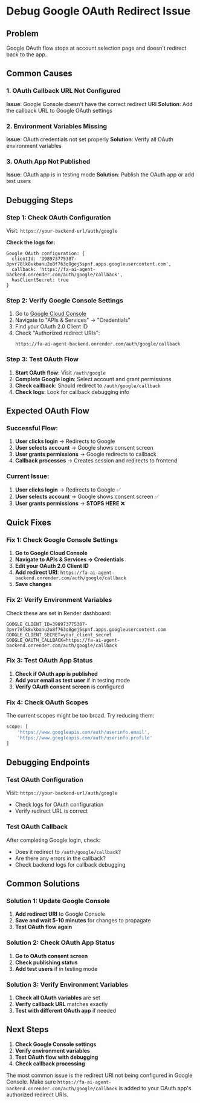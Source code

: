 # Debug Google OAuth Redirect Issue

## Problem
Google OAuth flow stops at account selection page and doesn't redirect back to the app.

## Common Causes

### 1. OAuth Callback URL Not Configured
**Issue**: Google Console doesn't have the correct redirect URI
**Solution**: Add the callback URL to Google OAuth settings

### 2. Environment Variables Missing
**Issue**: OAuth credentials not set properly
**Solution**: Verify all OAuth environment variables

### 3. OAuth App Not Published
**Issue**: OAuth app is in testing mode
**Solution**: Publish the OAuth app or add test users

## Debugging Steps

### Step 1: Check OAuth Configuration
Visit: `https://your-backend-url/auth/google`

**Check the logs for:**
```
Google OAuth configuration: {
  clientId: '398973775387-3pvr78lk8vkbanu2u8f763q8gej5spnf.apps.googleusercontent.com',
  callback: 'https://fa-ai-agent-backend.onrender.com/auth/google/callback',
  hasClientSecret: true
}
```

### Step 2: Verify Google Console Settings
1. Go to [Google Cloud Console](https://console.cloud.google.com)
2. Navigate to "APIs & Services" → "Credentials"
3. Find your OAuth 2.0 Client ID
4. Check "Authorized redirect URIs":
   ```
   https://fa-ai-agent-backend.onrender.com/auth/google/callback
   ```

### Step 3: Test OAuth Flow
1. **Start OAuth flow**: Visit `/auth/google`
2. **Complete Google login**: Select account and grant permissions
3. **Check callback**: Should redirect to `/auth/google/callback`
4. **Check logs**: Look for callback debugging info

## Expected OAuth Flow

### Successful Flow:
1. **User clicks login** → Redirects to Google
2. **User selects account** → Google shows consent screen
3. **User grants permissions** → Google redirects to callback
4. **Callback processes** → Creates session and redirects to frontend

### Current Issue:
1. **User clicks login** → Redirects to Google ✅
2. **User selects account** → Google shows consent screen ✅
3. **User grants permissions** → **STOPS HERE** ❌

## Quick Fixes

### Fix 1: Check Google Console Settings
1. **Go to Google Cloud Console**
2. **Navigate to APIs & Services → Credentials**
3. **Edit your OAuth 2.0 Client ID**
4. **Add redirect URI**: `https://fa-ai-agent-backend.onrender.com/auth/google/callback`
5. **Save changes**

### Fix 2: Verify Environment Variables
Check these are set in Render dashboard:
```
GOOGLE_CLIENT_ID=398973775387-3pvr78lk8vkbanu2u8f763q8gej5spnf.apps.googleusercontent.com
GOOGLE_CLIENT_SECRET=your_client_secret
GOOGLE_OAUTH_CALLBACK=https://fa-ai-agent-backend.onrender.com/auth/google/callback
```

### Fix 3: Test OAuth App Status
1. **Check if OAuth app is published**
2. **Add your email as test user** if in testing mode
3. **Verify OAuth consent screen** is configured

### Fix 4: Check OAuth Scopes
The current scopes might be too broad. Try reducing them:
```javascript
scope: [
    'https://www.googleapis.com/auth/userinfo.email',
    'https://www.googleapis.com/auth/userinfo.profile'
]
```

## Debugging Endpoints

### Test OAuth Configuration
Visit: `https://your-backend-url/auth/google`
- Check logs for OAuth configuration
- Verify redirect URL is correct

### Test OAuth Callback
After completing Google login, check:
- Does it redirect to `/auth/google/callback`?
- Are there any errors in the callback?
- Check backend logs for callback debugging

## Common Solutions

### Solution 1: Update Google Console
1. **Add redirect URI** to Google Console
2. **Save and wait 5-10 minutes** for changes to propagate
3. **Test OAuth flow again**

### Solution 2: Check OAuth App Status
1. **Go to OAuth consent screen**
2. **Check publishing status**
3. **Add test users** if in testing mode

### Solution 3: Verify Environment Variables
1. **Check all OAuth variables** are set
2. **Verify callback URL** matches exactly
3. **Test with different OAuth app** if needed

## Next Steps

1. **Check Google Console settings**
2. **Verify environment variables**
3. **Test OAuth flow with debugging**
4. **Check callback processing**

The most common issue is the redirect URI not being configured in Google Console. Make sure `https://fa-ai-agent-backend.onrender.com/auth/google/callback` is added to your OAuth app's authorized redirect URIs.
